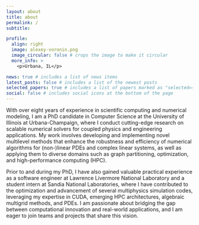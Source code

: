 ```yaml
---
layout: about
title: about
permalink: /
subtitle:

profile:
  align: right
  image: alexey-voronin.png
  image_circular: false # crops the image to make it circular
  more_info: >
    <p>Urbana, IL</p>

news: true # includes a list of news items
latest_posts: false # includes a list of the newest posts
selected_papers: true # includes a list of papers marked as "selected={true}"
social: false # includes social icons at the bottom of the page
---
```


With over eight years of experience in scientific computing and numerical
modeling, I am a PhD candidate in Computer Science at the University of Illinois
at Urbana-Champaign, where I conduct cutting-edge research on scalable numerical
solvers for coupled physics and engineering applications. My work involves
developing and implementing novel multilevel methods that enhance the robustness
and efficiency of numerical algorithms for (non-)linear PDEs and complex linear
systems, as well as applying them to diverse domains such as graph partitioning,
optimization, and high-performance computing (HPC).

Prior to and during my PhD, I have also gained valuable practical experience as
a software engineer at Lawrence Livermore National Laboratory and a student
intern at Sandia National Laboratories, where I have contributed to the
optimization and advancement of several multiphysics simulation codes,
leveraging my expertise in CUDA, emerging HPC architectures, algebraic multigrid
methods, and PDEs. I am passionate about bridging the gap between computational
innovation and real-world applications, and I am eager to join teams and
projects that share this vision.
